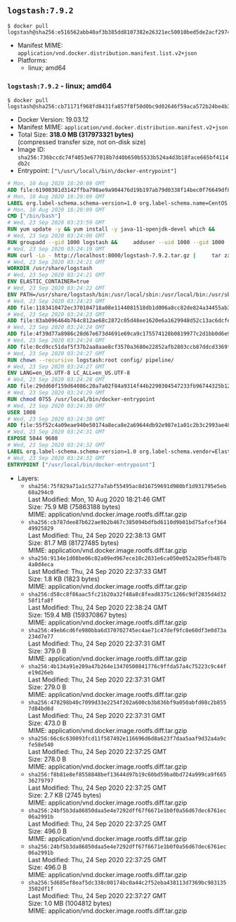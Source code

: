 ## `logstash:7.9.2`

```console
$ docker pull logstash@sha256:e516562abb40af3b385dd8107382e26321ec50010bed5de2acf2974adc0fc89e
```

-	Manifest MIME: `application/vnd.docker.distribution.manifest.list.v2+json`
-	Platforms:
	-	linux; amd64

### `logstash:7.9.2` - linux; amd64

```console
$ docker pull logstash@sha256:cb71171f968fd8431fa857f8f50d0bc9d02646f59aca572b24be4b3c00cb9d88
```

-	Docker Version: 19.03.12
-	Manifest MIME: `application/vnd.docker.distribution.manifest.v2+json`
-	Total Size: **318.0 MB (317973321 bytes)**  
	(compressed transfer size, not on-disk size)
-	Image ID: `sha256:736bccdc74f4053e677018b7d40b650b5533b524a4d3b18face665bf4114db2c`
-	Entrypoint: `["\/usr\/local\/bin\/docker-entrypoint"]`

```dockerfile
# Mon, 10 Aug 2020 18:20:08 GMT
ADD file:61908381d3142ffba798ae9a904476d19b197ab79d0338f14bec0f76649df8d4 in / 
# Mon, 10 Aug 2020 18:20:09 GMT
LABEL org.label-schema.schema-version=1.0 org.label-schema.name=CentOS Base Image org.label-schema.vendor=CentOS org.label-schema.license=GPLv2 org.label-schema.build-date=20200809 org.opencontainers.image.title=CentOS Base Image org.opencontainers.image.vendor=CentOS org.opencontainers.image.licenses=GPL-2.0-only org.opencontainers.image.created=2020-08-09 00:00:00+01:00
# Mon, 10 Aug 2020 18:20:09 GMT
CMD ["/bin/bash"]
# Wed, 23 Sep 2020 03:23:59 GMT
RUN yum update -y && yum install -y java-11-openjdk-devel which &&     yum clean all
# Wed, 23 Sep 2020 03:24:00 GMT
RUN groupadd --gid 1000 logstash &&     adduser --uid 1000 --gid 1000       --home-dir /usr/share/logstash --no-create-home       logstash
# Wed, 23 Sep 2020 03:24:19 GMT
RUN curl -Lo - http://localhost:8000/logstash-7.9.2.tar.gz |     tar zxf - -C /usr/share &&     mv /usr/share/logstash-7.9.2 /usr/share/logstash &&     chown --recursive logstash:logstash /usr/share/logstash/ &&     chown -R logstash:root /usr/share/logstash &&     chmod -R g=u /usr/share/logstash &&     find /usr/share/logstash -type d -exec chmod g+s {} \; &&     ln -s /usr/share/logstash /opt/logstash
# Wed, 23 Sep 2020 03:24:21 GMT
WORKDIR /usr/share/logstash
# Wed, 23 Sep 2020 03:24:21 GMT
ENV ELASTIC_CONTAINER=true
# Wed, 23 Sep 2020 03:24:22 GMT
ENV PATH=/usr/share/logstash/bin:/usr/local/sbin:/usr/local/bin:/usr/sbin:/usr/bin:/sbin:/bin
# Wed, 23 Sep 2020 03:24:23 GMT
ADD file:1183410472ec370104718a08e1144081518db1d006a8cc82de824a34455ab3f3 in config/pipelines.yml 
# Wed, 23 Sep 2020 03:24:23 GMT
ADD file:83ab096464b764c812ae68c2872c05d48ee1620e6a1629948d52c13ac6dcfe11 in config/logstash.yml 
# Wed, 23 Sep 2020 03:24:24 GMT
ADD file:4f39d77a8986c28d67e673d4691e69ca9c175574128b0819977c2d1bb0d6e950 in config/ 
# Wed, 23 Sep 2020 03:24:24 GMT
ADD file:0cd9cc51daf5f37b2aa8aae8cf3570a3680e22852afb2803ccb87ddcd3369f52 in pipeline/logstash.conf 
# Wed, 23 Sep 2020 03:24:27 GMT
RUN chown --recursive logstash:root config/ pipeline/
# Wed, 23 Sep 2020 03:24:27 GMT
ENV LANG=en_US.UTF-8 LC_ALL=en_US.UTF-8
# Wed, 23 Sep 2020 03:24:28 GMT
ADD file:29dd60f159d64086c20a7a02f84a9314f44b2290304547233fb96744325b1245 in /usr/local/bin/ 
# Wed, 23 Sep 2020 03:24:29 GMT
RUN chmod 0755 /usr/local/bin/docker-entrypoint
# Wed, 23 Sep 2020 03:24:30 GMT
USER 1000
# Wed, 23 Sep 2020 03:24:30 GMT
ADD file:55f52c4a09eae940e50174a8eca8e2a69644db92e987e1a01c2b3c2993ae4831 in /usr/local/bin/ 
# Wed, 23 Sep 2020 03:24:31 GMT
EXPOSE 5044 9600
# Wed, 23 Sep 2020 03:24:32 GMT
LABEL org.label-schema.schema-version=1.0 org.label-schema.vendor=Elastic org.label-schema.name=logstash org.label-schema.version=7.9.2 org.label-schema.url=https://www.elastic.co/products/logstash org.label-schema.vcs-url=https://github.com/elastic/logstash license=Elastic License
# Wed, 23 Sep 2020 03:24:32 GMT
ENTRYPOINT ["/usr/local/bin/docker-entrypoint"]
```

-	Layers:
	-	`sha256:75f829a71a1c5277a7abf55495ac8d16759691d980bf1d931795e5eb68a294c0`  
		Last Modified: Mon, 10 Aug 2020 18:21:46 GMT  
		Size: 75.9 MB (75863188 bytes)  
		MIME: application/vnd.docker.image.rootfs.diff.tar.gzip
	-	`sha256:cb787dee87b622ae9b2b467c385094bdfbd6110d9b01bd75afcef36449925829`  
		Last Modified: Thu, 24 Sep 2020 22:38:13 GMT  
		Size: 81.7 MB (81727485 bytes)  
		MIME: application/vnd.docker.image.rootfs.diff.tar.gzip
	-	`sha256:9134e1d08be06c02a09ed967ece10c2031e6ca050e052a285efb487b4a0d4eca`  
		Last Modified: Thu, 24 Sep 2020 22:37:33 GMT  
		Size: 1.8 KB (1823 bytes)  
		MIME: application/vnd.docker.image.rootfs.diff.tar.gzip
	-	`sha256:d58cc8f86aac5fc21b20a32f48a8c8fead8375c1266c9df2835d4d3258f1fa8f`  
		Last Modified: Thu, 24 Sep 2020 22:38:24 GMT  
		Size: 159.4 MB (159370867 bytes)  
		MIME: application/vnd.docker.image.rootfs.diff.tar.gzip
	-	`sha256:49eb6cd6fe980bba6d370702745ec4ae71c47def9fc8e60df3e0d73a234d7e77`  
		Last Modified: Thu, 24 Sep 2020 22:37:31 GMT  
		Size: 379.0 B  
		MIME: application/vnd.docker.image.rootfs.diff.tar.gzip
	-	`sha256:4b134a91e209a47b264e13470500841776c9ffda57a4c75223c9c44fe19d26eb`  
		Last Modified: Thu, 24 Sep 2020 22:37:31 GMT  
		Size: 279.0 B  
		MIME: application/vnd.docker.image.rootfs.diff.tar.gzip
	-	`sha256:478298b40c7099d33e2254f202a600cb3b836bf9a050abfd08c2b8557d84bd6d`  
		Last Modified: Thu, 24 Sep 2020 22:37:31 GMT  
		Size: 473.0 B  
		MIME: application/vnd.docker.image.rootfs.diff.tar.gzip
	-	`sha256:66c6c630093fcd11f587492e116696d6d8a623f7daa5aaf9d32a4a9cfe58e540`  
		Last Modified: Thu, 24 Sep 2020 22:37:25 GMT  
		Size: 278.0 B  
		MIME: application/vnd.docker.image.rootfs.diff.tar.gzip
	-	`sha256:f8b81e8ef8558848bef13644d97b19c60bd59ba0bd724a999ca9f66536279797`  
		Last Modified: Thu, 24 Sep 2020 22:37:25 GMT  
		Size: 2.7 KB (2745 bytes)  
		MIME: application/vnd.docker.image.rootfs.diff.tar.gzip
	-	`sha256:24bf5b3da86850daa5e4e7292dff67f6671e1b0f0a56d67dec6761ec06a2991b`  
		Last Modified: Thu, 24 Sep 2020 22:37:25 GMT  
		Size: 496.0 B  
		MIME: application/vnd.docker.image.rootfs.diff.tar.gzip
	-	`sha256:24bf5b3da86850daa5e4e7292dff67f6671e1b0f0a56d67dec6761ec06a2991b`  
		Last Modified: Thu, 24 Sep 2020 22:37:25 GMT  
		Size: 496.0 B  
		MIME: application/vnd.docker.image.rootfs.diff.tar.gzip
	-	`sha256:5d685ef8eaf5dc338c00174bc0a44c2f52eba438113d7369bc9831353502df1f`  
		Last Modified: Thu, 24 Sep 2020 22:37:27 GMT  
		Size: 1.0 MB (1004812 bytes)  
		MIME: application/vnd.docker.image.rootfs.diff.tar.gzip
